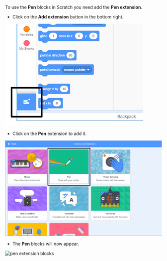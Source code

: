 To use the **Pen** blocks in Scratch you need add the **Pen extension**.

+ Click on the **Add extension** button in the bottom right.

![add extension button highlighted](images/add-extension-annotated.png)

+ Click on the **Pen** extension to add it.

![pen extension highlighted](images/click-pen-annotated.png)

+ The **Pen** blocks will now appear.

![pen extension blocks](images/music-extension-blocks.png)